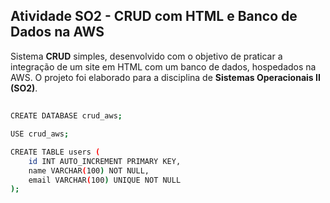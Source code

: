 ## Atividade SO2 - CRUD com HTML e Banco de Dados na AWS

Sistema **CRUD** simples, desenvolvido com o objetivo de praticar a integração de um site em HTML com um banco de dados, hospedados na AWS. O projeto foi elaborado para a disciplina de **Sistemas Operacionais II (SO2)**.


##
```bash
CREATE DATABASE crud_aws;

USE crud_aws;

CREATE TABLE users (
    id INT AUTO_INCREMENT PRIMARY KEY,
    name VARCHAR(100) NOT NULL,
    email VARCHAR(100) UNIQUE NOT NULL
);
```
